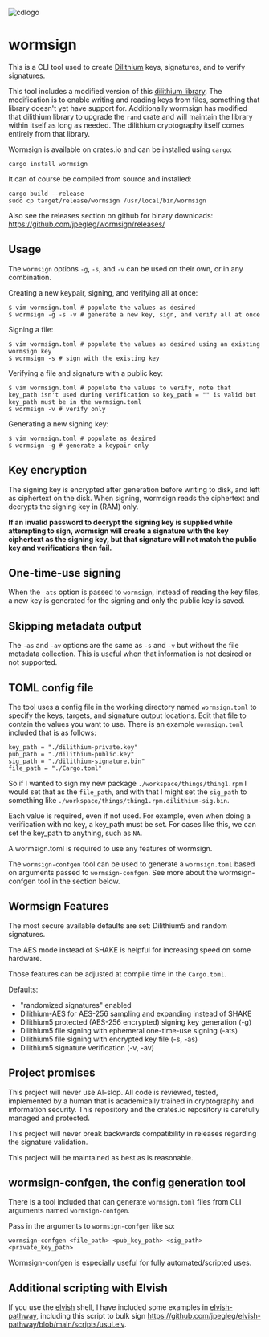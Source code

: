 ![cdlogo](https://carefuldata.com/images/cdlogo.png)

# wormsign

This is a CLI tool used to create [Dilithium](https://pq-crystals.org/dilithium/index.shtml) keys, signatures, and to verify signatures.

This tool includes a modified version of this [dilithium library](https://github.com/Argyle-Software/dilithium). The modification is to enable writing and reading keys from files, something that library doesn't yet have support for. Additionally wormsign has modified that dilithium library to upgrade the `rand` crate and will maintain the library within itself as long as needed. The dilithium cryptography itself comes entirely from that library.

Wormsign is available on crates.io and can be installed using `cargo`:

```
cargo install wormsign
```

It can of course be compiled from source and installed:

```
cargo build --release
sudo cp target/release/wormsign /usr/local/bin/wormsign

```

Also see the releases section on github for binary downloads: https://github.com/jpegleg/wormsign/releases/

## Usage

The `wormsign` options `-g`, `-s`, and `-v` can be used on their own, or in any combination.

Creating a new keypair, signing, and verifying all at once:

```
$ vim wormsign.toml # populate the values as desired
$ wormsign -g -s -v # generate a new key, sign, and verify all at once
```

Signing a file:

```
$ vim wormsign.toml # populate the values as desired using an existing wormsign key
$ wormsign -s # sign with the existing key
```

Verifying a file and signature with a public key:

```
$ vim wormsign.toml # populate the values to verify, note that key_path isn't used during verification so key_path = "" is valid but key_path must be in the wormsign.toml
$ wormsign -v # verify only
```

Generating a new signing key:

```
$ vim wormsign.toml # populate as desired
$ wormsign -g # generate a keypair only
```

## Key encryption

The signing key is encrypted after generation before writing to disk, and left as ciphertext on the disk. When signing, wormsign reads the ciphertext and decrypts the signing key in (RAM) only.

<b>If an invalid password to decrypt the signing key is supplied while attempting to sign, wormsign will create a signature with the key ciphertext as the signing key, but that signature will not match the public key and verifications then fail.</b>

## One-time-use signing

When the `-ats` option is passed to `wormsign`, instead of reading the key files, a new key is generated for the signing and only the public key is saved.

## Skipping metadata output

The `-as` and `-av` options are the same as `-s` and `-v` but without the file metadata collection. This is useful when that information is not desired or not supported.

## TOML config file

The tool uses a config file in the working directory named `wormsign.toml` to specify the keys, targets, and signature output locations. Edit that file to contain the values you want to use. There is an example `wormsign.toml` included that is as follows:

```
key_path = "./dilithium-private.key"
pub_path = "./dilithium-public.key"
sig_path = "./dilithium-signature.bin"
file_path = "./Cargo.toml"
```

So if I wanted to sign my new package `./workspace/things/thing1.rpm` I would set that as the `file_path`, and with that I might set the `sig_path` to something like `./workspace/things/thing1.rpm.dilithium-sig.bin`.

Each value is required, even if not used. For example, even when doing a verification with no key, a key_path must be set. For cases like this, we can set the key_path to anything, such as `NA`.

A wormsign.toml is required to use any features of wormsign.

The `wormsign-confgen` tool can be used to generate a `wormsign.toml` based on arguments passed to `wormsign-confgen`. See more about the wormsign-confgen tool in the section below.

## Wormsign Features

The most secure available defaults are set: Dilithium5 and random signatures.

The AES mode instead of SHAKE is helpful for increasing speed on some hardware.

Those features can be adjusted at compile time in the `Cargo.toml`.

Defaults:

- "randomized signatures" enabled
- Dilithium-AES for AES-256 sampling and expanding instead of SHAKE
- Dilithium5 protected (AES-256 encrypted) signing key generation (-g)
- Dilithium5 file signing with ephemeral one-time-use signing (-ats)
- Dilithium5 file signing with encrypted key file (-s, -as)
- Dilithium5 signature verification (-v, -av)

## Project promises

This project will never use AI-slop. All code is reviewed, tested, implemented by a human that is academically trained in cryptography and information security.
This repository and the crates.io repository is carefully managed and protected.

This project will never break backwards compatibility in releases regarding the signature validation.

This project will be maintained as best as is reasonable.

## wormsign-confgen, the config generation tool

There is a tool included that can generate `wormsign.toml` files from CLI arguments named `wormsign-confgen`.

Pass in the arguments to `wormsign-confgen` like so:

`wormsign-confgen <file_path> <pub_key_path> <sig_path> <private_key_path>`

Wormsign-confgen is especially useful for fully automated/scripted uses.

## Additional scripting with Elvish

If you use the [elvish](https://elv.sh/r) shell, I have included some examples in [elvish-pathway](https://github.com/jpegleg/elvish-pathway/tree/main), including this script to bulk sign https://github.com/jpegleg/elvish-pathway/blob/main/scripts/usul.elv.

